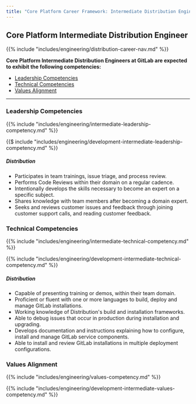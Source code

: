 ```yaml
---
title: "Core Platform Career Framework: Intermediate Distribution Engineer"
---
```


## Core Platform Intermediate Distribution Engineer

{{% include "includes/engineering/distribution-career-nav.md" %}}

**Core Platform Intermediate Distribution Engineers at GitLab are expected to exhibit the following competencies:**

- [Leadership Competencies](#leadership-competencies)
- [Technical Competencies](#technical-competencies)
- [Values Alignment](#values-alignment)

---


### Leadership Competencies

{{% include "includes/engineering/intermediate-leadership-competency.md" %}}

{{$ include "includes/engineering/development-intermediate-leadership-competency.md" %}}

##### Distribution

- Participates in team trainings, issue triage, and process review.
- Performs Code Reviews within their domain on a regular cadence.
- Intentionally develops the skills necessary to become an expert on a specific subject.
- Shares knowledge with team members after becoming a domain expert.
- Seeks and reviews customer issues and feedback through joining customer support calls, and reading customer feedback.

### Technical Competencies

{{% include "includes/engineering/intermediate-technical-competency.md" %}}

{{% include "includes/engineering/development-intermediate-technical-competency.md" %}}

##### Distribution

- Capable of presenting training or demos, within their team domain.
- Proficient or fluent with one or more languages to build, deploy and manage GitLab installations.
- Working knowledge of Distribution's build and installation frameworks.
- Able to debug issues that occur in production during installation and upgrading.
- Develops documentation and instructions explaining how to configure, install and manage GitLab service components.
- Able to install and review GitLab installations in multiple deployment configurations.

###  Values Alignment

{{% include "includes/engineering/values-competency.md" %}}

{{% include "includes/engineering/development-intermediate-values-competency.md" %}}
